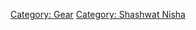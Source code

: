 [Category: Gear](Category:_Gear "wikilink") [Category: Shashwat
Nisha](Category:_Shashwat_Nisha "wikilink")
